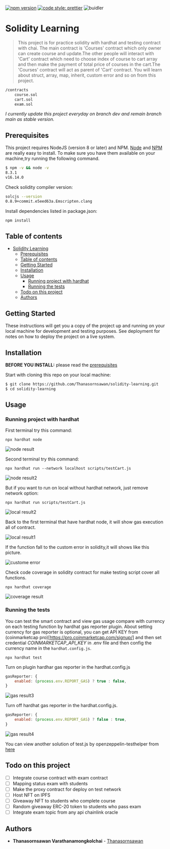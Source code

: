 [![npm version](https://badge.fury.io/js/npm.svg)](https://badge.fury.io/js/npm)
[![code style: prettier](https://img.shields.io/badge/code_style-prettier-ff69b4.svg?style=flat-square)](https://github.com/prettier/prettier)
![buidler](https://buidler.dev/buidler-plugin-badge.svg?1)

# Solidity Learning
> This project is for practice solidity with hardhat and testing contract with chai. The main contract is 'Courses' contract which only owner can create course and update.The other people will interact with 'Cart' contract which need to choose index of course to cart array and then make the payment of total price of courses in the cart.The 'Courses' contract will act as parent of 'Cart' contract.
You will learn about struct, array, map, inherit, custom error and so on from this project.

```markdown
/contracts
	course.sol
	cart.sol
  	exam.sol
```
*I currently update this project everyday on branch dev and remain branch main as stable version.*

## Prerequisites

This project requires NodeJS (version 8 or later) and NPM.
[Node](http://nodejs.org/) and [NPM](https://npmjs.org/) are really easy to install.
To make sure you have them available on your machine,try running the following command.

```sh
$ npm -v && node -v
8.3.1
v16.14.0
```

Check solidity compiler version:
```sh
solcjs --version
0.8.9+commit.e5eed63a.Emscripten.clang
```

Install dependencies listed in package.json:
```sh
npm install
```

## Table of contents

- [Solidity Learning](#solidity-learning)
  - [Prerequisites](#prerequisites)
  - [Table of contents](#table-of-contents)
  - [Getting Started](#getting-started)
  - [Installation](#installation)
  - [Usage](#usage)
    - [Running project with hardhat](#running-project-with-hardhat)
    - [Running the tests](#running-the-tests)
  - [Todo on this project](#todo-on-this-project)
  - [Authors](#authors)

## Getting Started

These instructions will get you a copy of the project up and running on your local machine for development and testing purposes. See deployment for notes on how to deploy the project on a live system.

## Installation

**BEFORE YOU INSTALL:** please read the [prerequisites](#prerequisites)

Start with cloning this repo on your local machine:

```sh
$ git clone https://github.com/Thanasornsawan/solidity-learning.git
$ cd solidity-learning
```
## Usage

### Running project with hardhat

First terminal try this command:
```shell
npx hardhat node
```

![node result](https://github.com/Thanasornsawan/solidity-learning/blob/main/photos/node.PNG?raw=true)

Second terminal try this command:
```shell
npx hardhat run --network localhost scripts/testCart.js
```
![node result2](https://github.com/Thanasornsawan/solidity-learning/blob/main/photos/local4.PNG?raw=true)

But if you want to run on local without hardhat network, just remove network option:
```shell
npx hardhat run scripts/testCart.js
```

![local result2](https://github.com/Thanasornsawan/solidity-learning/blob/main/photos/local1.PNG?raw=true)

Back to the first terminal that have hardhat node, it will show gas execution all of contract.

![local result1](https://github.com/Thanasornsawan/solidity-learning/blob/main/photos/local5.PNG?raw=true)

If the function fall to the custom error in solidity,it will shows like this picture.

![custome error](https://github.com/Thanasornsawan/solidity-learning/blob/main/photos/result.PNG?raw=true)

Check code coverage in solidity contract for make testing script cover all functions.
```shell
npx hardhat coverage
```

![coverage result](https://github.com/Thanasornsawan/solidity-learning/blob/main/photos/cover.PNG?raw=true)

### Running the tests

You can test the smart contract and view gas usage compare with currency on each testing function by hardhat gas reporter plugin. About setting currency for gas reporter is optional, you can get API KEY from (coinmarketcap pro)[https://pro.coinmarketcap.com/signup/] and then set credential *COINMARKETCAP_API_KEY* in .env file and then config the currency name in the `hardhat.config.js`.

```shell
npx hardhat test
```

Turn on plugin hardhar gas reporter in the hardhat.config.js

```javascript
gasReporter: {
    enabled: (process.env.REPORT_GAS) ? true : false,
}
```
![gas result3](https://github.com/Thanasornsawan/solidity-learning/blob/dev/photos/testgas3.PNG?raw=true)

Turn off hardhat gas reporter in the hardhat.config.js.

```javascript
gasReporter: {
    enabled: (process.env.REPORT_GAS) ? false : true,
}
```

![gas result4](https://github.com/Thanasornsawan/solidity-learning/blob/dev/photos/testgas4.PNG?raw=true)

You can view another solution of test.js by openzeppelin-testhelper from [here](https://github.com/Thanasornsawan/solidity-learning/tree/main/scripts/openzeppelin)

## Todo on this project

- [ ] Integrate course contract with exam contract
- [ ] Mapping status exam with students
- [ ] Make the proxy contract for deploy on test network
- [ ] Host NFT on IPFS
- [ ] Giveaway NFT to students who complete course
- [ ] Random giveaway ERC-20 token to students who pass exam
- [ ] Integrate exam topic from any api chainlink oracle 

## Authors

* **Thanasornsawan Varathanamongkolchai** - [Thanasornsawan](https://github.com/Thanasornsawan)
